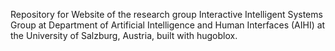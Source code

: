 Repository for Website of the research group Interactive Intelligent Systems Group at Department of Artificial Intelligence and Human Interfaces (AIHI) at the University of Salzburg, Austria, built with hugoblox.
